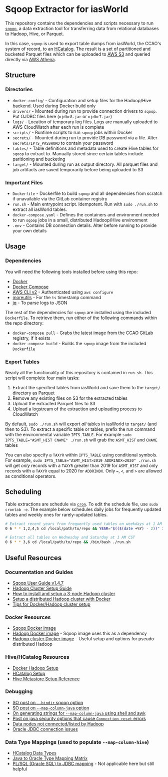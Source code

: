 # Sqoop Extractor for iasWorld

This repository contains the dependencies and scripts necessary to run [`sqoop`](https://sqoop.apache.org/docs/1.4.7/SqoopUserGuide.html), a data extraction tool for transferring data from relational databases to Hadoop, Hive, or Parquet.

In this case, `sqoop` is used to export table dumps from iasWorld, the CCAO's system of record, to an [HCatalog](https://cwiki.apache.org/confluence/display/Hive/HCatalog). The result is a set of partitioned and bucketed Parquet files which can be uploaded to [AWS S3](https://aws.amazon.com/s3/) and queried directly via [AWS Athena](https://aws.amazon.com/athena).

## Structure 

### Directories 

- `docker-config/` - Configuration and setup files for the Hadoop/Hive backend. Used during Docker build only
- `drivers/` - Mounted during run to provide connection drivers to `sqoop`. Put OJDBC files here (`ojdbc8.jar` or `ojdbc7.jar`)
- `logs/` - Location of temporary log files. Logs are manually uploaded to AWS CloudWatch after each run is complete 
- `scripts/` - Runtime scripts to run `sqoop` jobs within Docker
- `secrets/` - Mounted during run to provide DB password via a file. Alter `secrets/IPTS_PASSWORD` to contain your password
- `tables/` - Table definitions and metadata used to create Hive tables for `sqoop` to extract to. Manually stored since certain tables include paritioning and bucketing 
- `target/` - Mounted during run as output directory. All parquet files and job artifacts are saved temporarily before being uploaded to S3

### Important Files

- `Dockerfile` - Dockerfile to build `sqoop` and all dependencies from scratch if unavailable via the GitLab container registry
- `run.sh` - Main entrypoint script. Idempotent. Run with `sudo ./run.sh` to extract all iasWorld tables. 
- `docker-compose.yaml` - Defines the containers and environment needed to run `sqoop` jobs in a small, distributed Hadoop/Hive environment
- `.env` - Contains DB connection details. Alter before running to provide your own details

## Usage

### Dependencies

You will need the following tools installed before using this repo:

- [Docker](https://docs.docker.com/get-docker/)
- [Docker Compose](https://docs.docker.com/compose/install/)
- [AWS CLI v2](https://docs.aws.amazon.com/cli/latest/userguide/install-cliv2.html) - Authenticated using `aws configure`
- [moreutils](http://joeyh.name/code/moreutils/) - For the `ts` timestamp command
- [jq](https://stedolan.github.io/jq/) - To parse logs to JSON 

The rest of the dependencies for `sqoop` are installed using the included `Dockerfile`. To retrieve them, run either of the following commands within the repo directory:

- `docker-compose pull` - Grabs the latest image from the CCAO GitLab registry, if it exists
- `docker-compose build` - Builds the `sqoop` image from the included `Dockerfile` 

### Export Tables

Nearly all the functionality of this repository is contained in `run.sh`. This script will complete four main tasks:

1. Extract the specified tables from iasWorld and save them to the `target/` directory as Parquet
2. Remove any existing files on S3 for the extracted tables
3. Upload the extracted Parquet files to S3
4. Upload a logstream of the extraction and uploading process to CloudWatch

By default, `sudo ./run.sh` will export _all_ tables in iasWorld to `target/` (and then to S3). To extract a specific table or tables, prefix the run command with the environmental variable `IPTS_TABLE`. For example `sudo IPTS_TABLE="ASMT_HIST CNAME" ./run.sh` will grab the `ASMT_HIST` and `CNAME` tables

You can also specify a `TAXYR` within `IPTS_TABLE` using conditional symbols. For example, `sudo IPTS_TABLE="ASMT_HIST>2019 ADDRINDX=2020" ./run.sh` will get _only_ records with a `TAXYR` greater than 2019 for `ASMT_HIST` and only records with a `TAXYR` equal to 2020 for `ADDRINDX`. Only `=`, `<`, and `>` are allowed as conditional operators.

## Scheduling

Table extractions are schedule via [`cron`](https://man7.org/linux/man-pages/man8/cron.8.html). To edit the schedule file, use `sudo crontab -e`. The example below schedules daily jobs for frequently updated tables and weekly ones for rarely-updated tables.

```bash
# Extract recent years from frequently used tables on weekdays at 1 AM CST
0 6 * * 1,2,4,5 cd /local/path/to/repo && YEAR="$(($(date +%Y) - 2))" IPTS_TABLE="ADDN>$YEAR APRVAL>$YEAR ASMT_HIST>$YEAR ASMT_ALL>$YEAR COMDAT>$YEAR DWELDAT>$YEAR EXDET>$YEAR HTPAR>$YEAR LEGDAT>$YEAR OBY>$YEAR OWNDAT>$YEAR PARDAT>$YEAR SALES SPLCOM>$YEAR" /bin/bash ./run.sh

# Extract all tables on Wednesday and Saturday at 1 AM CST
0 6 * * 3,6 cd /local/path/to/repo && /bin/bash ./run.sh
```

## Useful Resources

### Documentation and Guides

- [Sqoop User Guide v1.4.7](https://sqoop.apache.org/docs/1.4.7/SqoopUserGuide.html)
- [Hadoop Cluster Setup Guide](https://hadoop.apache.org/docs/stable/hadoop-project-dist/hadoop-common/ClusterSetup.html)
- [How to install and setup a 3-node Hadoop cluster](https://www.linode.com/docs/guides/how-to-install-and-set-up-hadoop-cluster/)
- [Setup a distributed Hadoop cluster with Docker](https://blog.newnius.com/setup-distributed-hadoop-cluster-with-docker-step-by-step.html)
- [Tips for Docker/Hadoop cluster setup](https://medium.com/@rubenafo/some-tips-to-run-a-multi-node-hadoop-in-docker-9c7012dd4e26)

### Docker Resources

- [Sqoop Docker image](https://github.com/dvoros/docker-sqoop)
- [Hadoop Docker image](https://github.com/dvoros/hadoop-docker) - Sqoop image uses this as a dependency
- [Hadoop cluster Docker image](https://github.com/rancavil/hadoop-single-node-cluster) - Useful setup and options for pseudo-distributed Hadoop

### Hive/HCatalog Resources

- [Docker Hadoop Setup](https://github.com/big-data-europe/docker-hadoop)
- [HCatalog Setup](https://www.tutorialspoint.com/hcatalog/hcatalog_installation.htm)
- [Hive Metastore Setup Reference](https://github.com/big-data-europe/docker-hive-metastore-postgresql)

### Debugging

- [SO post on `--bindir` sqoop option](https://stackoverflow.com/questions/21599785/sqoop-not-able-to-import-table)
- [SO post on `--map-column-java` option](https://stackoverflow.com/questions/32537148/sqoop-export-from-hdfs-to-oracle-error)
- [On generating strings for `--map-column-java` using shell and awk](https://stackoverflow.com/questions/45052340/how-to-use-sqoop-import-command-with-map-column-hive/45053915#45053915)
- [Post on java security options that cause `Connection reset` errors](https://blog.pythian.com/connection-resets-when-importing-from-oracle-with-sqoop/)
- [Data nodes not connected/listed by Hadoop](https://stackoverflow.com/questions/29910805/namenode-datanode-not-list-by-using-jps)
- [Oracle JDBC connection issues](https://stackoverflow.com/questions/2327220/oracle-jdbc-intermittent-connection-issue)

### Data Type Mappings (used to populate `--map-column-hive`)

- [HCatalog Data Types](https://cwiki.apache.org/confluence/display/Hive/HCatalog+InputOutput#HCatalogInputOutput-HCatRecord)
- [Java to Oracle Type Mapping Matrix](https://docs.oracle.com/cd/E19501-01/819-3659/gcmaz/)
- [PL/SQL (Oracle SQL) to JDBC mapping](https://docs.oracle.com/cd/B19306_01/java.102/b14188/datamap.htm#CHDBJAGH) - Not applicable here but still helpful
